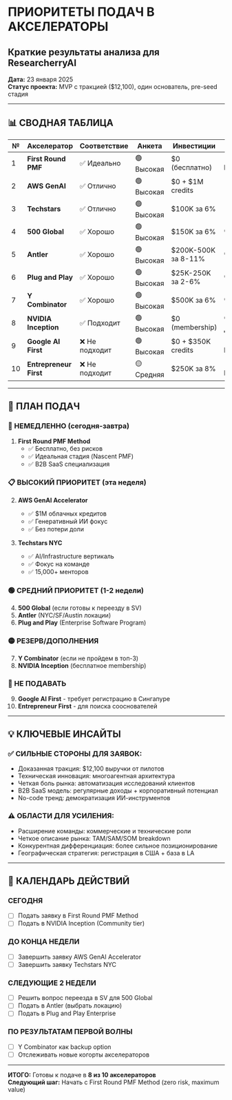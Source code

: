 # ПРИОРИТЕТЫ ПОДАЧ В АКСЕЛЕРАТОРЫ
## Краткие результаты анализа для ResearcherryAI

**Дата:** 23 января 2025  
**Статус проекта:** MVP с тракцией ($12,100), один основатель, pre-seed стадия

---

## 📊 СВОДНАЯ ТАБЛИЦА

| № | Акселератор | Соответствие | Анкета | Инвестиции | Приоритет |
|---|-------------|--------------|---------|------------|-----------|
| 1 | **First Round PMF** | ✅ Идеально | 🟢 Высокая | $0 (бесплатно) | 🥇 **НЕМЕДЛЕННО** |
| 2 | **AWS GenAI** | ✅ Отлично | 🟢 Высокая | $0 + $1M credits | 🥈 **ВЫСОКИЙ** |
| 3 | **Techstars** | ✅ Отлично | 🟢 Высокая | $100K за 6% | 🥈 **ВЫСОКИЙ** |
| 4 | **500 Global** | ✅ Хорошо | 🟢 Высокая | $150K за 6% | 🟢 **СРЕДНИЙ** |
| 5 | **Antler** | ✅ Хорошо | 🟢 Высокая | $200K-500K за 8-11% | 🟢 **СРЕДНИЙ** |
| 6 | **Plug and Play** | ✅ Хорошо | 🟢 Высокая | $25K-250K за 2-6% | 🟢 **СРЕДНИЙ** |
| 7 | **Y Combinator** | ✅ Хорошо | 🟢 Высокая | $500K за 6% | 🟡 **РЕЗЕРВ** |
| 8 | **NVIDIA Inception** | ✅ Подходит | 🟢 Высокая | $0 (membership) | 🟡 **ДОПОЛНЕНИЕ** |
| 9 | **Google AI First** | ❌ Не подходит | 🟢 Высокая | $0 + $350K credits | 🔴 **НЕ ПОДАВАТЬ** |
| 10 | **Entrepreneur First** | ❌ Не подходит | 🟡 Средняя | $250K за 8% | 🔴 **НЕ ПОДАВАТЬ** |

---

## 🚀 ПЛАН ПОДАЧ

### **🎯 НЕМЕДЛЕННО (сегодня-завтра)**
1. **First Round PMF Method** 
   - ✅ Бесплатно, без рисков
   - ✅ Идеальная стадия (Nascent PMF)
   - ✅ B2B SaaS специализация

### **📋 ВЫСОКИЙ ПРИОРИТЕТ (эта неделя)**
2. **AWS GenAI Accelerator**
   - ✅ $1M облачных кредитов
   - ✅ Генеративный ИИ фокус
   - ✅ Без потери доли

3. **Techstars NYC**
   - ✅ AI/Infrastructure вертикаль
   - ✅ Фокус на команде
   - ✅ 15,000+ менторов

### **🟢 СРЕДНИЙ ПРИОРИТЕТ (1-2 недели)**
4. **500 Global** (если готовы к переезду в SV)
5. **Antler** (NYC/SF/Austin локации)  
6. **Plug and Play** (Enterprise Software Program)

### **🟡 РЕЗЕРВ/ДОПОЛНЕНИЯ**
7. **Y Combinator** (если не пройдем в топ-3)
8. **NVIDIA Inception** (бесплатное membership)

### **🔴 НЕ ПОДАВАТЬ**
9. **Google AI First** - требует регистрацию в Сингапуре
10. **Entrepreneur First** - для поиска сооснователей

---

## 💡 КЛЮЧЕВЫЕ ИНСАЙТЫ

### **✅ СИЛЬНЫЕ СТОРОНЫ ДЛЯ ЗАЯВОК:**
- Доказанная тракция: $12,100 выручки от пилотов
- Техническая инновация: многоагентная архитектура
- Четкая боль рынка: автоматизация исследований клиентов
- B2B SaaS модель: регулярные доходы + корпоративный потенциал
- No-code тренд: демократизация ИИ-инструментов

### **⚠️ ОБЛАСТИ ДЛЯ УСИЛЕНИЯ:**
- Расширение команды: коммерческие и технические роли
- Четкое описание рынка: TAM/SAM/SOM breakdown
- Конкурентная дифференциация: более сильное позиционирование
- Географическая стратегия: регистрация в США + база в LA

---

## 📅 КАЛЕНДАРЬ ДЕЙСТВИЙ

### **СЕГОДНЯ**
- [ ] Подать заявку в First Round PMF Method
- [ ] Подать в NVIDIA Inception (Community tier)

### **ДО КОНЦА НЕДЕЛИ**  
- [ ] Завершить заявку AWS GenAI Accelerator
- [ ] Завершить заявку Techstars NYC

### **СЛЕДУЮЩИЕ 2 НЕДЕЛИ**
- [ ] Решить вопрос переезда в SV для 500 Global
- [ ] Подать в Antler (выбрать локацию)
- [ ] Подать в Plug and Play Enterprise

### **ПО РЕЗУЛЬТАТАМ ПЕРВОЙ ВОЛНЫ**
- [ ] Y Combinator как backup option
- [ ] Отслеживать новые когорты акселераторов

---

**ИТОГО:** Готовы к подаче в **8 из 10 акселераторов**  
**Следующий шаг:** Начать с First Round PMF Method (zero risk, maximum value) 